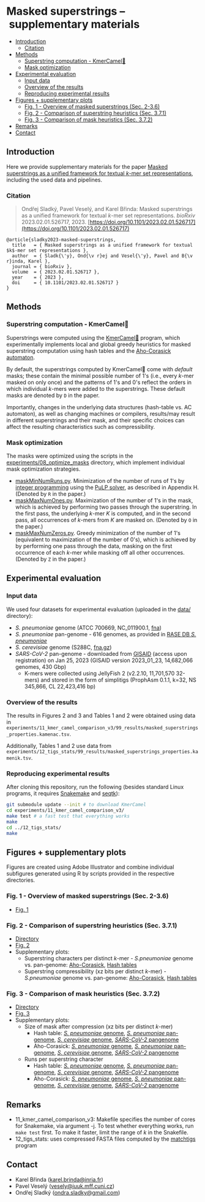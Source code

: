 # Masked superstrings – supplementary materials

<!-- vim-markdown-toc GFM -->

* [Introduction](#introduction)
  * [Citation](#citation)
* [Methods](#methods)
  * [Superstring computation - KmerCamel🐫](#superstring-computation---kmercamel)
  * [Mask optimization](#mask-optimization)
* [Experimental evaluation](#experimental-evaluation)
  * [Input data](#input-data)
  * [Overview of the results](#overview-of-the-results)
  * [Reproducing experimental results](#reproducing-experimental-results)
* [Figures + supplementary plots](#figures--supplementary-plots)
  * [Fig. 1 - Overview of masked superstrings (Sec. 2-3.6)](#fig-1---overview-of-masked-superstrings-sec-2-36)
  * [Fig. 2 - Comparison of superstring heuristics (Sec. 3.7.1)](#fig-2---comparison-of-superstring-heuristics-sec-371)
  * [Fig. 3 - Comparison of mask heuristics (Sec. 3.7.2)](#fig-3---comparison-of-mask-heuristics-sec-372)
* [Remarks](#remarks)
* [Contact](#contact)

<!-- vim-markdown-toc -->

## Introduction

Here we provide supplementary materials for the paper [Masked superstrings as a unified framework for textual *k*-mer set representations](https://doi.org/10.1101/2023.02.01.526717), including the used data and pipelines.

### Citation

> Ondřej Sladký, Pavel Veselý, and Karel Břinda: Masked superstrings as a unified framework for textual *k*-mer set representations. *bioRxiv* 2023.02.01.526717, 2023.
[https://doi.org/10.1101/2023.02.01.526717](https://doi.org/10.1101/2023.02.01.526717)

```
@article{sladky2023-masked-superstrings,
  title   = { Masked superstrings as a unified framework for textual $k$-mer set representations },
  author  = { Sladk{\'y}, Ond{\v r}ej and Vesel{\'y}, Pavel and B{\v r}inda, Karel },
  journal = { bioRxiv },
  volume  = { 2023.02.01.526717 },
  year    = { 2023 },
  doi     = { 10.1101/2023.02.01.526717 }
}
```


## Methods

### Superstring computation - KmerCamel🐫

Superstrings were computed using the
[KmerCamel🐫](https://github.com/GordonHoklinder/kmercamel) program, which
experimentally implements local and global greedy heuristics for masked
superstring computation using hash tables and the [Aho-Corasick
automaton](https://en.wikipedia.org/wiki/Aho%E2%80%93Corasick_algorithm).

By default, the superstrings computed by KmerCamel🐫 come with *default* masks;
these contain the minimal possible number of 1's (i.e., every *k*-mer masked on
only once) and the patterns of 1's and 0's reflect the orders in which
individual *k*-mers were added to the superstrings. These default masks are
denoted by `D` in the paper.

Importantly, changes in the underlying data structures (hash-table vs. AC
automaton), as well as changing machines or compilers, results/may result in
different superstrings and their mask, and their specific choices can affect
the resulting characteristics such as compressibility.


### Mask optimization

The masks were optimized using the scripts in the
[experiments/08_optimize_masks](experiments/08_optimize_masks/)
directory, which implement individual mask optimization strategies.

* [maskMinNumRuns.py](experiments/08_optimize_masks/maskMinNumRuns.py).
  Minimization of the number of runs of 1's by [integer
  programming](https://en.wikipedia.org/wiki/Integer_programming) using the
  [PuLP solver](https://github.com/coin-or/pulp/), as described in Appendix H.
  (Denoted by `R` in the paper.)
* [maskMaxNumOnes.py](experiments/08_optimize_masks/maskMaxNumOnes.py).
  Maximization of the number of 1's in the mask, which is achieved by
  performing two passes through the superstring. In the first pass, the
  underlying *k*-mer *K* is computed, and in the second pass, all occurrences
  of *k*-mers from *K* are masked on. (Denoted by `O` in the paper.)
* [maskMaxNumZeros.py](experiments/08_optimize_masks/maskMaxNumZeros.py).
  Greedy minimization of the number of 1's (equivalent to maximization of the
  number of 0's), which is achieved by by performing one pass through the data,
  masking on the first occurrence of each *k*-mer while masking off all other
  occurrences. (Denoted by `Z` in the paper.)


## Experimental evaluation

### Input data

We used four datasets for experimental evaluation (uploaded in the [data/](data/) directory):

* *S. pneumoniae* genome (ATCC 700669, NC_011900.1, [fna](https://www.ncbi.nlm.nih.gov/nuccore/NC_011900.1?report=fasta&log$=seqview&format=text))
* *S. pneumoniae* pan-genome - 616 genomes, as provided in [RASE DB *S. pneumoniae*](https://github.com/c2-d2/rase-db-spneumoniae-sparc/)
* *S. cerevisiae* genome (S288C, [fna.gz](ftp://ftp.ncbi.nlm.nih.gov/genomes/all/GCF/000/146/045/GCF_000146045.2_R64/GCF_000146045.2_R64_genomic.fna.gz))
* *SARS-CoV-2* pan-genome - downloaded from [GISAID](https://gisaid.org/) (access upon registration) on Jan 25, 2023 (GISAID version 2023_01_23, 14,682,066 genomes, 430 Gbp)
    * K-mers were collected using JellyFish 2 (v2.2.10, 11,701,570 32-mers) and stored in the form of simplitigs (ProphAsm 0.1.1, k=32, NS 345,866, CL 22,423,416 bp)


### Overview of the results

The results in Figures 2 and 3 and Tables 1 and 2 were obtained using data in `experiments/11_kmer_camel_comparison_v3/99_results/masked_superstrings_properties.kamenac.tsv`.

Additionally, Tables 1 and 2 use data from `experiments/12_tigs_stats/99_results/masked_superstrings_properties.kamenik.tsv`.

### Reproducing experimental results

After cloning this repository, run the following (besides standard Linux programs, it requires [Snakemake](https://snakemake.readthedocs.io/en/stable/) and [seqtk](https://github.com/lh3/seqtk)):

```bash
git submodule update --init # to download KmerCamel
cd experiments/11_kmer_camel_comparison_v3/
make test # a fast test that everything works
make
cd ../12_tigs_stats/
make
```


## Figures + supplementary plots

Figures are created using Adobe Illustrator and combine individual subfigures generated using R by scripts provided in the respective directories. 


### Fig. 1 - Overview of masked superstrings (Sec. 2-3.6)

* [Fig. 1](figures/fig1-overview/fig1.pdf)


### Fig. 2 - Comparison of superstring heuristics (Sec. 3.7.1)

* [Directory](figures/fig2-camel-comp/)
* [Fig. 2](figures/fig2-camel-comp/fig_camel_comp.pdf)
* Supplementary plots:
  * Superstring characters per distinct *k*-mer - *S.pneumoniae* genome vs.
    pan-genome: [Aho-Corasick](figures/fig2-camel-comp/chars_per_kmer_AC.pdf),
    [Hash tables](figures/fig2-camel-comp/chars_per_kmer_HT.pdf)
  * Superstring compressibility (xz bits per distinct *k*-mer) - *S.pneumoniae*
    genome vs. pan-genome:
    [Aho-Corasick](figures/fig2-camel-comp/xz_bits_per_kmer_AC.pdf), [Hash
    tables](figures/fig2-camel-comp/xz_bits_per_kmer_HT.pdf)


### Fig. 3 - Comparison of mask heuristics (Sec. 3.7.2)

* [Directory](figures/fig3-masks/)
* [Fig. 3](figures/fig3-masks/fig_masks.pdf)
* Supplementary plots:
  * Size of mask after compression (xz bits per distinct *k*-mer)
    * Hash table:
      [*S. pneumoniae* genome](figures/fig3-masks/Mxz_bits_per_superstring_char.spneumoniae.HT.pdf),
      [*S. pneumoniae* pan-genome](figures/fig3-masks/Mxz_bits_per_superstring_char.spneumoniae-pangenome.HT.pdf),
      [*S. cerevisiae* genome](figures/fig3-masks/Mxz_bits_per_superstring_char.yeast.HT.pdf),
      [*SARS-CoV-2* pangenome](figures/fig3-masks/Mxz_bits_per_superstring_char.sars-cov-2-pangenome.HT.pdf)
    * Aho-Corasick:
      [*S. pneumoniae* genome](figures/fig3-masks/Mxz_bits_per_superstring_char.spneumoniae.AC.pdf),
      [*S. pneumoniae* pan-genome](figures/fig3-masks/Mxz_bits_per_superstring_char.spneumoniae-pangenome.AC.pdf),
      [*S. cerevisiae* genome](figures/fig3-masks/Mxz_bits_per_superstring_char.yeast.AC.pdf),
      [*SARS-CoV-2* pangenome](figures/fig3-masks/Mxz_bits_per_superstring_char.sars-cov-2-pangenome.AC.pdf)
  * Runs per superstring character
    * Hash table:
      [*S. pneumoniae* genome](figures/fig3-masks/M_runs_per_superstring_char.spneumoniae.HT.pdf),
      [*S. pneumoniae* pan-genome](figures/fig3-masks/M_runs_per_superstring_char.spneumoniae-pangenome.HT.pdf),
      [*S. cerevisiae* genome](figures/fig3-masks/M_runs_per_superstring_char.yeast.HT.pdf),
      [*SARS-CoV-2* pangenome](figures/fig3-masks/M_runs_per_superstring_char.sars-cov-2-pangenome.HT.pdf)
    * Aho-Corasick:
      [*S. pneumoniae* genome](figures/fig3-masks/M_runs_per_superstring_char.spneumoniae.AC.pdf),
      [*S. pneumoniae* pan-genome](figures/fig3-masks/M_runs_per_superstring_char.spneumoniae-pangenome.AC.pdf),
      [*S. cerevisiae* genome](figures/fig3-masks/M_runs_per_superstring_char.yeast.AC.pdf),
      [*SARS-CoV-2* pangenome](figures/fig3-masks/M_runs_per_superstring_char.sars-cov-2-pangenome.AC.pdf)


## Remarks

- 11_kmer_camel_comparison_v3: Makefile specifies the number of cores for Snakemake, via argument -j. To test whether everything works, run `make test` first. To make it faster, limit the range of *k* in the Snakefile.
- 12_tigs_stats: uses compressed FASTA files computed by the [matchtigs](https://github.com/algbio/matchtigs) program


## Contact

* Karel Břinda (karel.brinda@inria.fr)
* Pavel Veselý (vesely@iuuk.mff.cuni.cz)
* Ondřej Sladký (ondra.sladky@gmail.com)
